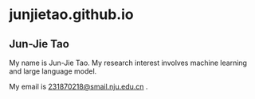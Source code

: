 # junjietao.github.io
## Jun-Jie Tao

My name is Jun-Jie Tao. My research interest involves machine learning and large language model.

My email is 231870218@smail.nju.edu.cn .

